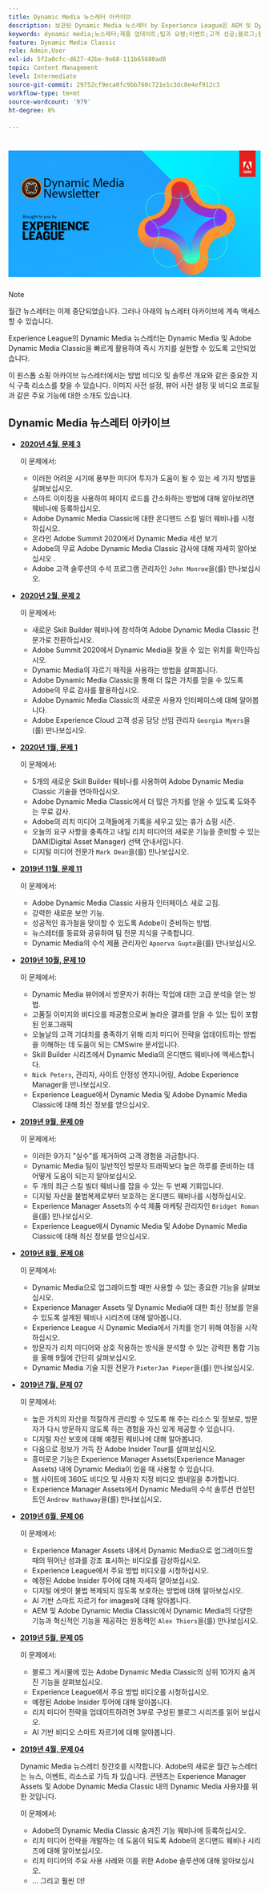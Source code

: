```yaml
---
title: Dynamic Media 뉴스레터 아카이브
description: 보관된 Dynamic Media 뉴스레터 by Experience League은 AEM 및 Dynamic Media Classic의 Dynamic Media을 빠르게 이용할 수 있도록 고안된 월별 뉴스레터입니다.
keywords: dynamic media;뉴스레터;제품 업데이트;팁과 요령;이벤트;고객 성공;블로그;블로그;이미지;비디오;기능;기능
feature: Dynamic Media Classic
role: Admin,User
exl-id: 5f2a0cfc-d627-42be-9e68-111b65680ad8
topic: Content Management
level: Intermediate
source-git-commit: 29752cf9eca0fc9bb760c721e1c3dc8e4ef912c3
workflow-type: tm+mt
source-wordcount: '979'
ht-degree: 0%

---
```



# ![Dynamic Media 뉴스레터 로고](/help/using/assets/dynamic-media-newsletter-logo.png)

>[!NOTE]
>
>월간 뉴스레터는 이제 중단되었습니다. 그러나 아래의 뉴스레터 아카이브에 계속 액세스할 수 있습니다.

Experience League의 Dynamic Media 뉴스레터는 Dynamic Media 및 Adobe Dynamic Media Classic을 빠르게 활용하여 즉시 가치를 실현할 수 있도록 고안되었습니다.

이 원스톱 쇼핑 아카이브 뉴스레터에서는 방법 비디오 및 솔루션 개요와 같은 중요한 지식 구축 리소스를 찾을 수 있습니다. 이미지 사전 설정, 뷰어 사전 설정 및 비디오 프로필과 같은 주요 기능에 대한 소개도 있습니다.

<!-- microsite demo page https://experienceleague.adobe.com/tools/dynamic-media-demo/index.html -->

<!-- ## Get inspired. Stay informed.

[Sign up](https://www.adobe.com/subscription/dynamic-media-newsletter.html) to receive the Dynamic Media newsletter on a monthly basis in your inbox. -->

## Dynamic Media 뉴스레터 아카이브

<!-- * **[May 2020, Issue 4](https://expleague.azureedge.net/assets/aem/Experience-Insider-vol.31.html)**

    In this issue:

    * What business continuity means in uncertain times.
    * Key takeaways from the first all-digital Adobe Summit.
    * Must-watch Experience Manager breakout sessions.
    * Summit customer spotlight: Under Armour.
    * Never miss an Experience Insider webinar.
    * Public sector spotlight: The urgent need for digital enrollment.
    * Look what's new in Experience Manager Innovation.
    * Build your Experience Manager skills *live* with the Adobe pros.
    * Connect with the Adobe Experience Manager Community.
    * Fast-track your Adobe expertise with Adobe Experience League. -->

* **[2020년 4월, 문제 3](https://experienceleague.adobe.com/tools/dynamic-media-demo/newsletter/Dynamic_Media_Newsletter_04_2020_April.html)**

  이 문제에서:

   * 이러한 어려운 시기에 풍부한 미디어 투자가 도움이 될 수 있는 세 가지 방법을 살펴보십시오.
   * 스마트 이미징을 사용하여 페이지 로드를 간소화하는 방법에 대해 알아보려면 웨비나에 등록하십시오.
   * Adobe Dynamic Media Classic에 대한 온디맨드 스킬 빌더 웨비나를 시청하십시오.
   * 온라인 Adobe Summit 2020에서 Dynamic Media 세션 보기
   * Adobe의 무료 Adobe Dynamic Media Classic 감사에 대해 자세히 알아보십시오 .
   * Adobe 고객 솔루션의 수석 프로그램 관리자인 `John Monroe`을(를) 만나보십시오.

* **[2020년 2월, 문제 2](https://experienceleague.adobe.com/tools/dynamic-media-demo/newsletter/Dynamic_Media_Newsletter_02_2020_Feb.html)**

  이 문제에서:

   * 새로운 Skill Builder 웨비나에 참석하여 Adobe Dynamic Media Classic 전문가로 전환하십시오.
   * Adobe Summit 2020에서 Dynamic Media을 찾을 수 있는 위치를 확인하십시오.
   * Dynamic Media의 자르기 매직을 사용하는 방법을 살펴봅니다.
   * Adobe Dynamic Media Classic을 통해 더 많은 가치를 얻을 수 있도록 Adobe의 무료 감사를 활용하십시오.
   * Adobe Dynamic Media Classic의 새로운 사용자 인터페이스에 대해 알아봅니다.
   * Adobe Experience Cloud 고객 성공 담당 선임 관리자 `Georgia Myers`을(를) 만나보십시오.

* **[2020년 1월, 문제 1](https://experienceleague.adobe.com/tools/dynamic-media-demo/newsletter/Dynamic_Media_Newsletter_01_2020_Jan.html)**

  이 문제에서:

   * 5개의 새로운 Skill Builder 웨비나를 사용하여 Adobe Dynamic Media Classic 기술을 연마하십시오.
   * Adobe Dynamic Media Classic에서 더 많은 가치를 얻을 수 있도록 도와주는 무료 감사.
   * Adobe의 리치 미디어 고객들에게 기록을 세우고 있는 휴가 쇼핑 시즌.
   * 오늘의 요구 사항을 충족하고 내일 리치 미디어의 새로운 기능을 준비할 수 있는 DAM(Digital Asset Manager) 선택 안내서입니다.
   * 디지털 미디어 전문가 `Mark Dean`을(를) 만나보십시오.

* **[2019년 11월, 문제 11](https://experienceleague.adobe.com/tools/dynamic-media-demo/newsletter/Dynamic_Media_Newsletter_11_2019_Nov.html)**

  이 문제에서:

   * Adobe Dynamic Media Classic 사용자 인터페이스 새로 고침.
   * 강력한 새로운 보안 기능.
   * 성공적인 휴가철을 맞이할 수 있도록 Adobe이 준비하는 방법.
   * 뉴스레터를 동료와 공유하여 팀 전문 지식을 구축합니다.
   * Dynamic Media의 수석 제품 관리자인 `Apoorva Gupta`을(를) 만나보십시오.

* **[2019년 10월, 문제 10](https://experienceleague.adobe.com/tools/dynamic-media-demo/newsletter/Dynamic_Media_Newsletter_10_2019_Oct.html)**

  이 문제에서:

   * Dynamic Media 뷰어에서 방문자가 취하는 작업에 대한 고급 분석을 얻는 방법.
   * 고품질 이미지와 비디오를 제공함으로써 놀라운 결과를 얻을 수 있는 팁이 포함된 인포그래픽
   * 오늘날의 고객 기대치를 충족하기 위해 리치 미디어 전략을 업데이트하는 방법을 이해하는 데 도움이 되는 CMSwire 문서입니다.
   * Skill Builder 시리즈에서 Dynamic Media의 온디맨드 웨비나에 액세스합니다.
   * `Nick Peters`, 관리자, 사이트 안정성 엔지니어링, Adobe Experience Manager을 만나보십시오.
   * Experience League에서 Dynamic Media 및 Adobe Dynamic Media Classic에 대해 최신 정보를 얻으십시오.

* **[2019년 9월, 문제 09](https://experienceleague.adobe.com/tools/dynamic-media-demo/newsletter/Dynamic_Media_Newsletter_09_2019_Sept.html)**

  이 문제에서:

   * 이러한 9가지 &quot;실수&quot;를 제거하여 고객 경험을 과금합니다.
   * Dynamic Media 팀이 일반적인 방문자 트래픽보다 높은 하루를 준비하는 데 어떻게 도움이 되는지 알아보십시오.
   * 두 개의 최근 스킬 빌더 웨비나를 잡을 수 있는 두 번째 기회입니다.
   * 디지털 자산을 불법복제로부터 보호하는 온디맨드 웨비나를 시청하십시오.
   * Experience Manager Assets의 수석 제품 마케팅 관리자인 `Bridget Roman`을(를) 만나보십시오.
   * Experience League에서 Dynamic Media 및 Adobe Dynamic Media Classic에 대해 최신 정보를 얻으십시오.

* **[2019년 8월, 문제 08](https://experienceleague.adobe.com/tools/dynamic-media-demo/newsletter/Dynamic_Media_Newsletter_08_2019_Aug.html)**

  이 문제에서:

   * Dynamic Media으로 업그레이드할 때만 사용할 수 있는 중요한 기능을 살펴보십시오.
   * Experience Manager Assets 및 Dynamic Media에 대한 최신 정보를 얻을 수 있도록 설계된 웨비나 시리즈에 대해 알아봅니다.
   * Experience League 시 Dynamic Media에서 가치를 얻기 위해 여정을 시작하십시오.
   * 방문자가 리치 미디어와 상호 작용하는 방식을 분석할 수 있는 강력한 통합 기능을 올해 9월에 간단히 살펴보십시오.
   * Dynamic Media 기술 지원 전문가 `PieterJan Pieper`을(를) 만나보십시오.

* **[2019년 7월, 문제 07](https://experienceleague.adobe.com/tools/dynamic-media-demo/newsletter/Dynamic_Media_Newsletter_07_2019_July.html)**

  이 문제에서:

   * 높은 가치의 자산을 적절하게 관리할 수 있도록 해 주는 리소스 및 정보로, 방문자가 다시 방문하지 않도록 하는 경험을 자신 있게 제공할 수 있습니다.
   * 디지털 자산 보호에 대해 예정된 웨비나에 대해 알아봅니다.
   * 다음으로 정보가 가득 찬 Adobe Insider Tour를 살펴보십시오.
   * 흥미로운 기능은 Experience Manager Assets(Experience Manager Assets) 내에 Dynamic Media이 있을 때 사용할 수 있습니다.
   * 웹 사이트에 360도 비디오 및 사용자 지정 비디오 썸네일을 추가합니다.
   * Experience Manager Assets에서 Dynamic Media의 수석 솔루션 컨설턴트인 `Andrew Hathaway`을(를) 만나보십시오.

* **[2019년 6월, 문제 06](https://experienceleague.adobe.com/tools/dynamic-media-demo/newsletter/Dynamic_Media_Newsletter_06_2019_June.html)**

  이 문제에서:

   * Experience Manager Assets 내에서 Dynamic Media으로 업그레이드할 때의 뛰어난 성과를 강조 표시하는 비디오를 감상하십시오.
   * Experience League에서 주요 방법 비디오를 시청하십시오.
   * 예정된 Adobe Insider 투어에 대해 자세히 알아보십시오.
   * 디지털 에셋이 불법 복제되지 않도록 보호하는 방법에 대해 알아보십시오.
   * AI 기반 스마트 자르기 for images에 대해 알아봅니다.
   * AEM 및 Adobe Dynamic Media Classic에서 Dynamic Media의 다양한 기능과 혁신적인 기능을 제공하는 원동력인 `Alex Thiers`을(를) 만나보십시오.

* **[2019년 5월, 문제 05](https://experienceleague.adobe.com/tools/dynamic-media-demo/newsletter/Dynamic_Media_Newsletter_05_2019_May.html)**

  이 문제에서:

   * 블로그 게시물에 있는 Adobe Dynamic Media Classic의 상위 10가지 숨겨진 기능을 살펴보십시오.
   * Experience League에서 주요 방법 비디오를 시청하십시오.
   * 예정된 Adobe Insider 투어에 대해 알아봅니다.
   * 리치 미디어 전략을 업데이트하려면 3부로 구성된 블로그 시리즈를 읽어 보십시오.
   * AI 기반 비디오 스마트 자르기에 대해 알아봅니다.

* **[2019년 4월, 문제 04](https://experienceleague.adobe.com/tools/dynamic-media-demo/newsletter/Dynamic_Media_Newsletter_04_2019_April.html)**

  Dynamic Media 뉴스레터 창간호를 시작합니다. Adobe의 새로운 월간 뉴스레터는 뉴스, 이벤트, 리소스로 가득 차 있습니다. 콘텐츠는 Experience Manager Assets 및 Adobe Dynamic Media Classic 내의 Dynamic Media 사용자를 위한 것입니다.

  이 문제에서:

   * Adobe의 Dynamic Media Classic 숨겨진 기능 웨비나에 등록하십시오.
   * 리치 미디어 전략을 개발하는 데 도움이 되도록 Adobe의 온디맨드 웨비나 시리즈에 대해 알아보십시오.
   * 리치 미디어의 주요 사용 사례와 이를 위한 Adobe 솔루션에 대해 알아보십시오.
   * ... 그리고 훨씬 더!

